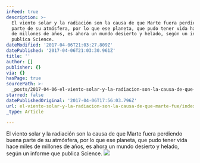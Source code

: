 ```yaml
---
inFeed: true
description: >-
  El viento solar y la radiación son la causa de que Marte fuera perdiendo buena
  parte de su atmósfera, por lo que ese planeta, que pudo tener vida hace miles
  de millones de años, es ahora un mundo desierto y helado, según un informe que
  publica Science.
dateModified: '2017-04-06T21:03:27.809Z'
datePublished: '2017-04-06T21:03:30.961Z'
title: ''
author: []
publisher: {}
via: {}
hasPage: true
sourcePath: >-
  _posts/2017-04-06-el-viento-solar-y-la-radiacion-son-la-causa-de-que-marte-fue.md
starred: false
datePublishedOriginal: '2017-04-06T17:56:03.796Z'
url: el-viento-solar-y-la-radiacion-son-la-causa-de-que-marte-fue/index.html
_type: Article

---
```

El viento solar y la radiación son la causa de que Marte fuera perdiendo buena parte de su atmósfera, por lo que ese planeta, que pudo tener vida hace miles de millones de años, es ahora un mundo desierto y helado, según un informe que publica Science.
![](https://the-grid-user-content.s3-us-west-2.amazonaws.com/2c985dfd-8bd6-480f-a5c2-7459c7e3f6cd.jpg)
